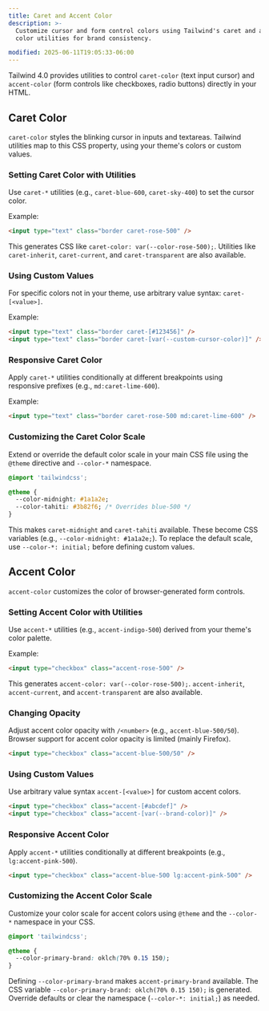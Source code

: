 ```yaml
---
title: Caret and Accent Color
description: >-
  Customize cursor and form control colors using Tailwind's caret and accent
  color utilities for brand consistency.

modified: 2025-06-11T19:05:33-06:00
---
```


Tailwind 4.0 provides utilities to control `caret-color` (text input cursor) and `accent-color` (form controls like checkboxes, radio buttons) directly in your HTML.

## Caret Color

`caret-color` styles the blinking cursor in inputs and textareas. Tailwind utilities map to this CSS property, using your theme's colors or custom values.

### Setting Caret Color with Utilities

Use `caret-*` utilities (e.g., `caret-blue-600`, `caret-sky-400`) to set the cursor color.

Example:

```html tailwind
<input type="text" class="border caret-rose-500" />
```

This generates CSS like `caret-color: var(--color-rose-500);`. Utilities like `caret-inherit`, `caret-current`, and `caret-transparent` are also available.

### Using Custom Values

For specific colors not in your theme, use arbitrary value syntax: `caret-[<value>]`.

Example:

```html tailwind
<input type="text" class="border caret-[#123456]" />
<input type="text" class="border caret-[var(--custom-cursor-color)]" />
```

### Responsive Caret Color

Apply `caret-*` utilities conditionally at different breakpoints using responsive prefixes (e.g., `md:caret-lime-600`).

Example:

```html tailwind
<input type="text" class="border caret-rose-500 md:caret-lime-600" />
```

### Customizing the Caret Color Scale

Extend or override the default color scale in your main CSS file using the `@theme` directive and `--color-*` namespace.

```css
@import 'tailwindcss';

@theme {
  --color-midnight: #1a1a2e;
  --color-tahiti: #3b82f6; /* Overrides blue-500 */
}
```

This makes `caret-midnight` and `caret-tahiti` available. These become CSS variables (e.g., `--color-midnight: #1a1a2e;`).
To replace the default scale, use `--color-*: initial;` before defining custom values.

## Accent Color

`accent-color` customizes the color of browser-generated form controls.

### Setting Accent Color with Utilities

Use `accent-*` utilities (e.g., `accent-indigo-500`) derived from your theme's color palette.

Example:

```html tailwind
<input type="checkbox" class="accent-rose-500" />
```

This generates `accent-color: var(--color-rose-500);`. `accent-inherit`, `accent-current`, and `accent-transparent` are also available.

### Changing Opacity

Adjust accent color opacity with `/<number>` (e.g., `accent-blue-500/50`). Browser support for accent color opacity is limited (mainly Firefox).

```html tailwind
<input type="checkbox" class="accent-blue-500/50" />
```

### Using Custom Values

Use arbitrary value syntax `accent-[<value>]` for custom accent colors.

```html tailwind
<input type="checkbox" class="accent-[#abcdef]" />
<input type="checkbox" class="accent-[var(--brand-color)]" />
```

### Responsive Accent Color

Apply `accent-*` utilities conditionally at different breakpoints (e.g., `lg:accent-pink-500`).

```html tailwind
<input type="checkbox" class="accent-blue-500 lg:accent-pink-500" />
```

### Customizing the Accent Color Scale

Customize your color scale for accent colors using `@theme` and the `--color-*` namespace in your CSS.

```css
@import 'tailwindcss';

@theme {
  --color-primary-brand: oklch(70% 0.15 150);
}
```

Defining `--color-primary-brand` makes `accent-primary-brand` available. The CSS variable `--color-primary-brand: oklch(70% 0.15 150);` is generated.
Override defaults or clear the namespace (`--color-*: initial;`) as needed.
